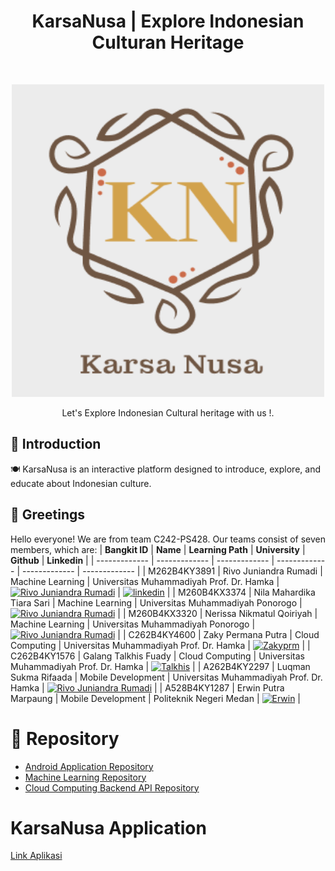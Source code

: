 <h1 align="center"> KarsaNusa | Explore Indonesian Culturan Heritage </h1> <br>
<p align="center">
  <a>
    <img alt="KarsaNusa" title="KarsaNusa" src="https://github.com/KarsaNusa/.github/blob/main/profile/assets/logo.png" width="500" height="500">
  </a>
</p>

<p align="center">
  Let's Explore Indonesian Cultural heritage with us !. 
</p>

## 🤖 Introduction
🍽 KarsaNusa is an interactive platform designed to introduce, explore, and educate about Indonesian culture. 

## 👤 Greetings
Hello everyone! We are from team C242-PS428. Our teams consist of seven members, which are:
| **Bangkit ID**  | **Name** |  **Learning Path** | **University** | **Github** | **Linkedin** | 
| ------------- | -------------  | -------------  | -------------  | ------------- | ------------- |
| M262B4KY3891  | Rivo Juniandra Rumadi  | Machine Learning   | Universitas Muhammadiyah Prof. Dr. Hamka  | [![Rivo Juniandra Rumadi](https://skillicons.dev/icons?i=github)](https://github.com/Leon24k)  | [![linkedin](https://img.shields.io/badge/linkedin-0A66C2?style=for-the-badge&logo=linkedin&logoColor=white)](https://www.linkedin.com/in/rumadirivo/) |
| M260B4KX3374  | Nila Mahardika Tiara Sari  | Machine Learning   | Universitas Muhammadiyah Ponorogo    | [![Rivo Juniandra Rumadi](https://skillicons.dev/icons?i=github)]() |
| M260B4KX3320  | Nerissa Nikmatul Qoiriyah  | Machine Learning   | Universitas Muhammadiyah Ponorogo    | [![Rivo Juniandra Rumadi](https://skillicons.dev/icons?i=github)]()   |
| C262B4KY4600  | Zaky Permana Putra  | Cloud Computing   | Universitas Muhammadiyah Prof. Dr. Hamka  | [![Zakyprm](https://skillicons.dev/icons?i=github)](https://github.com/zakyprm) |
| C262B4KY1576  | Galang Talkhis Fuady   | Cloud Computing  | Universitas Muhammadiyah Prof. Dr. Hamka    | [![Talkhis](https://skillicons.dev/icons?i=github)](https://github.com/Talkhis)  |
| A262B4KY2297  | Luqman Sukma Rifaada  | Mobile Development   | Universitas Muhammadiyah Prof. Dr. Hamka    |  [![Rivo Juniandra Rumadi](https://skillicons.dev/icons?i=github)](https://github.com/Luqmnsr) |
| A528B4KY1287  | Erwin Putra Marpaung   | Mobile Development   | Politeknik Negeri Medan  | [![Erwin](https://skillicons.dev/icons?i=github)](https://github.com/teungku-lak-beuras) |

# 📁 Repository
- [Android Application Repository](https://github.com/KarsaNusa/karsanusa-mobile-development.git)
- [Machine Learning Repository](https://github.com/KarsaNusa/karsanusa-machine-learning.git)
- [Cloud Computing Backend API Repository](https://github.com/KarsaNusa/karsanusa-api.git)

# KarsaNusa Application
[Link Aplikasi]()

<!--

<!--
**Here are some ideas to get you started:**

🙋‍♀️ A short introduction - what is your organization all about?
🌈 Contribution guidelines - how can the community get involved?
👩‍💻 Useful resources - where can the community find your docs? Is there anything else the community should know?
🍿 Fun facts - what does your team eat for breakfast?
🧙 Remember, you can do mighty things with the power of [Markdown](https://docs.github.com/github/writing-on-github/getting-started-with-writing-and-formatting-on-github/basic-writing-and-formatting-syntax)
-->
